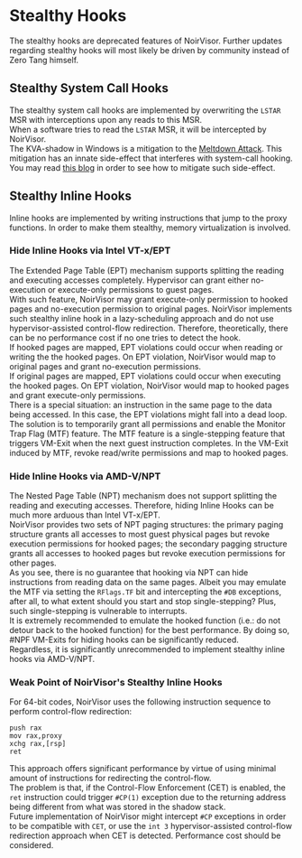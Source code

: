 # Stealthy Hooks
The stealthy hooks are deprecated features of NoirVisor. Further updates regarding stealthy hooks will most likely be driven by community instead of Zero Tang himself.

## Stealthy System Call Hooks
The stealthy system call hooks are implemented by overwriting the `LSTAR` MSR with interceptions upon any reads to this MSR. \
When a software tries to read the `LSTAR` MSR, it will be intercepted by NoirVisor. \
The KVA-shadow in Windows is a mitigation to the [Meltdown Attack](https://meltdownattack.com/). This mitigation has an innate side-effect that interferes with system-call hooking. You may read [this blog](https://tangptr.com/?p=149) in order to see how to mitigate such side-effect.

## Stealthy Inline Hooks
Inline hooks are implemented by writing instructions that jump to the proxy functions. In order to make them stealthy, memory virtualization is involved.

### Hide Inline Hooks via Intel VT-x/EPT
The Extended Page Table (EPT) mechanism supports splitting the reading and executing accesses completely. Hypervisor can grant either no-execution or execute-only permissions to guest pages. \
With such feature, NoirVisor may grant execute-only permission to hooked pages and no-execution permission to original pages. NoirVisor implements such stealthy inline hook in a lazy-scheduling approach and do not use hypervisor-assisted control-flow redirection. Therefore, theoretically, there can be no performance cost if no one tries to detect the hook. \
If hooked pages are mapped, EPT violations could occur when reading or writing the the hooked pages. On EPT violation, NoirVisor would map to original pages and grant no-execution permissions. \
If original pages are mapped, EPT violations could occur when executing the hooked pages. On EPT violation, NoirVisor would map to hooked pages and grant execute-only permissions. \
There is a special situation: an instruction in the same page to the data being accessed. In this case, the EPT violations might fall into a dead loop. The solution is to temporarily grant all permissions and enable the Monitor Trap Flag (MTF) feature. The MTF feature is a single-stepping feature that triggers VM-Exit when the next guest instruction completes. In the VM-Exit induced by MTF, revoke read/write permissions and map to hooked pages.

### Hide Inline Hooks via AMD-V/NPT
The Nested Page Table (NPT) mechanism does not support splitting the reading and executing accesses. Therefore, hiding Inline Hooks can be much more arduous than Intel VT-x/EPT. \
NoirVisor provides two sets of NPT paging structures: the primary paging structure grants all accesses to most guest physical pages but revoke execution permissions for hooked pages; the secondary pagging structure grants all accesses to hooked pages but revoke execution permissions for other pages. \
As you see, there is no guarantee that hooking via NPT can hide instructions from reading data on the same pages. Albeit you may emulate the MTF via setting the `RFlags.TF` bit and intercepting the `#DB` exceptions, after all, to what extent should you start and stop single-stepping? Plus, such single-stepping is vulnerable to interrupts. \
It is extremely recommended to emulate the hooked function (i.e.: do not detour back to the hooked function) for the best performance. By doing so, #NPF VM-Exits for hiding hooks can be significantly reduced. \
Regardless, it is significantly unrecommended to implement stealthy inline hooks via AMD-V/NPT.

### Weak Point of NoirVisor's Stealthy Inline Hooks
For 64-bit codes, NoirVisor uses the following instruction sequence to perform control-flow redirection:

```Assembly
push rax
mov rax,proxy
xchg rax,[rsp]
ret
```

This approach offers significant performance by virtue of using minimal amount of instructions for redirecting the control-flow. \
The problem is that, if the Control-Flow Enforcement (CET) is enabled, the `ret` instruction could trigger `#CP(1)` exception due to the returning address being different from what was stored in the shadow stack. \
Future implementation of NoirVisor might intercept `#CP` exceptions in order to be compatible with `CET`, or use the `int 3` hypervisor-assisted control-flow redirection approach when CET is detected. Performance cost should be considered.